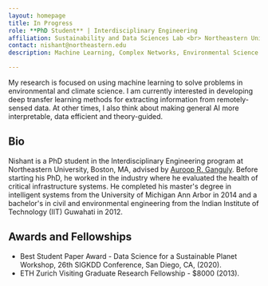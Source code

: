 ```yaml
---
layout: homepage
title: In Progress
role: **PhD Student** | Interdisciplinary Engineering
affiliation: Sustainability and Data Sciences Lab <br> Northeastern University <br> Boston, MA, US
contact: nishant@northeastern.edu
description: Machine Learning, Complex Networks, Environmental Science

---
```

My research is focused on using machine learning to solve problems in environmental and climate science. I am currently interested in developing deep transfer learning methods for extracting information from remotely-sensed data. At other times, I also think about making general AI more interpretable, data efficient and theory-guided.


## Bio

Nishant is a PhD student in the Interdisciplinary Engineering program at Northeastern University, Boston, MA, advised by [Auroop R. Ganguly](https://coe.northeastern.edu/people/ganguly-auroop/). Before starting his PhD, he worked in the industry where he evaluated the health of critical infrastructure systems. He completed his master's degree in intelligent systems from the University of Michigan Ann Arbor in 2014 and a bachelor's in civil and environmental engineering from the Indian Institute of Technology (IIT) Guwahati in 2012.  


## Awards and Fellowships

* Best Student Paper Award - Data Science for a Sustainable Planet Workshop, 26th SIGKDD Conference, San Diego, CA, (2020).
* ETH Zurich Visiting Graduate Research Fellowship - $8000 (2013).
